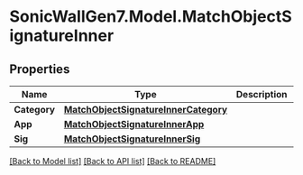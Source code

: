 # SonicWallGen7.Model.MatchObjectSignatureInner

## Properties

Name | Type | Description | Notes
------------ | ------------- | ------------- | -------------
**Category** | [**MatchObjectSignatureInnerCategory**](MatchObjectSignatureInnerCategory.md) |  | [optional] 
**App** | [**MatchObjectSignatureInnerApp**](MatchObjectSignatureInnerApp.md) |  | [optional] 
**Sig** | [**MatchObjectSignatureInnerSig**](MatchObjectSignatureInnerSig.md) |  | [optional] 

[[Back to Model list]](../README.md#documentation-for-models) [[Back to API list]](../README.md#documentation-for-api-endpoints) [[Back to README]](../README.md)

